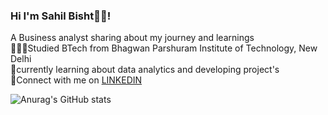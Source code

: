 ### Hi I'm Sahil Bisht👦🏻!

 A Business analyst sharing about my journey and learnings </br>
👨🏼‍🎓Studied BTech from Bhagwan Parshuram Institute of Technology, New Delhi </br>
💭currently learning about data analytics and developing project's </br> 
🪪Connect with me on [LINKEDIN](www.linkedin.com/in/sahil-bisht-businessanalyst)

![Anurag's GitHub stats](https://github-readme-stats.vercel.app/api?username=Sahil-bishtgits&show_icons=true&theme=radical)
